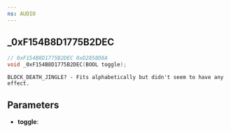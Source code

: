 ```yaml
---
ns: AUDIO
---
```

## _0xF154B8D1775B2DEC

```c
// 0xF154B8D1775B2DEC 0xD2858D8A
void _0xF154B8D1775B2DEC(BOOL toggle);
```

```
BLOCK_DEATH_JINGLE? - Fits alphabetically but didn't seem to have any effect.
```

## Parameters
* **toggle**: 

